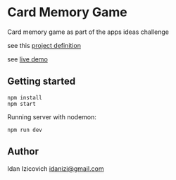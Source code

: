 # Card Memory Game
Card memory game as part of the apps ideas challenge

see this [project definition](https://github.com/florinpop17/app-ideas/blob/master/Projects/2-Intermediate/Card-Memory-Game.md)

see [live demo](https://card-memory-game-app-2.herokuapp.com/)

## Getting started

```
npm install
npm start
```

Running server with nodemon:
```
npm run dev
```

## Author
Idan Izicovich <idanizi@gmail.com>
